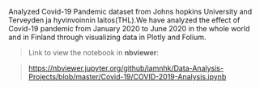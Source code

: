 Analyzed Covid-19 Pandemic dataset from Johns hopkins University and Terveyden ja hyvinvoinnin laitos(THL).We have analyzed the effect of Covid-19 pandemic from January 2020 to June 2020 in the whole world and in Finland through visualizing data in Plotly and Folium.

>Link to view the notebook in **nbviewer**:

>https://nbviewer.jupyter.org/github/iamnhk/Data-Analysis-Projects/blob/master/Covid-19/COVID-2019-Analysis.ipynb
